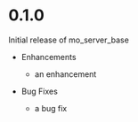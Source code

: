 # 0.1.0

Initial release of mo_server_base

* Enhancements
  * an enhancement

* Bug Fixes
  * a bug fix
